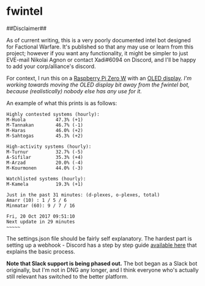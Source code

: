# fwintel

##Disclaimer##

As of current writing, this is a very poorly documented intel bot designed for Factional Warfare.  It's published so that any may use or learn from this project; however if you want any functionality, it might be simpler to just EVE-mail Nikolai Agnon or contact Xadi#6094 on Discord, and I'll be happy to add your corp/alliance's discord.  

For context, I run this on a [Raspberry Pi Zero W](https://www.adafruit.com/product/3409) with an [OLED display](https://learn.adafruit.com/adafruit-pioled-128x32-mini-oled-for-raspberry-pi).  *I'm working towards moving the OLED display bit away from the fwintel bot, because (realistically) nobody else has any use for it.*

An example of what this prints is as follows:
```
Highly contested systems (hourly):
M-Huola           47.3% (+1)
M-Tannakan        46.7% (-1)
M-Haras           46.0% (+2)
M-Sahtogas        45.3% (+2)

High-activity systems (hourly):
M-Turnur          32.7% (-5)
A-Sifilar         35.3% (+4)
M-Arzad           20.0% (-4)
M-Kourmonen       44.0% (-3)

Watchlisted systems (hourly):
M-Kamela          19.3% (+1)

Just in the past 31 minutes: (d-plexes, o-plexes, total)
Amarr (10) : 1 / 5 / 6
Minmatar (60): 9 / 7 / 16

Fri, 20 Oct 2017 09:51:10
Next update in 29 minutes
~~~~~
```

The settings.json file should be fairly self explanatory.  The hardest part is setting up a webhook - Discord has a step by step guide [available here](https://support.discordapp.com/hc/en-us/articles/228383668) that explains the basic process.

**Note that Slack support is being phased out.**  The bot began as a Slack bot originally, but I'm not in DNG any longer, and I think everyone who's actually still relevant has switched to the better platform.

